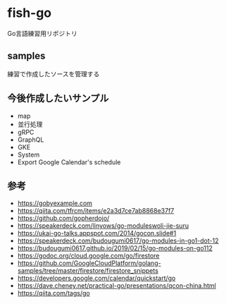 # fish-go
Go言語練習用リポジトリ

## samples
練習で作成したソースを管理する

## 今後作成したいサンプル
- map
- 並行処理
- gRPC
- GraphQL
- GKE
- System
- Export Google Calendar's schedule

## 参考
- https://gobyexample.com
- https://qiita.com/tfrcm/items/e2a3d7ce7ab8868e37f7
- https://github.com/gopherdojo/
- https://speakerdeck.com/linyows/go-moduleswoli-jie-suru
- https://ukai-go-talks.appspot.com/2014/gocon.slide#1
- https://speakerdeck.com/budougumi0617/go-modules-in-go1-dot-12
- https://budougumi0617.github.io/2019/02/15/go-modules-on-go112
- https://godoc.org/cloud.google.com/go/firestore
- https://github.com/GoogleCloudPlatform/golang-samples/tree/master/firestore/firestore_snippets
- https://developers.google.com/calendar/quickstart/go
- https://dave.cheney.net/practical-go/presentations/qcon-china.html
- https://qiita.com/tags/go